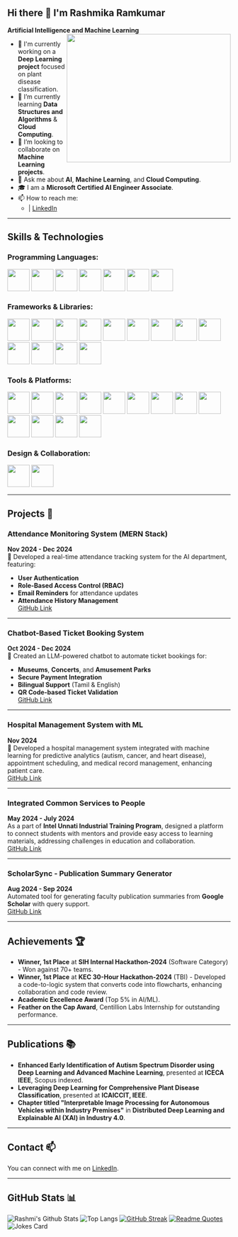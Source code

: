 ## Hi there 👋 I'm Rashmika Ramkumar

**Artificial Intelligence and Machine Learning**  
<img align="right" width="370" height="290" src="https://media.giphy.com/media/gDPxwdP6SKFnsWDJ2u/giphy.gif?cid=790b7611ow9im0gumx9rbs9l9cut3fyaxowrum01od7gztya&ep=v1_gifs_search&rid=giphy.gif&ct=g">

- 🔭 I'm currently working on a **Deep Learning project** focused on plant disease classification.
- 🌱 I’m currently learning **Data Structures and Algorithms** & **Cloud Computing**.
- 👯 I’m looking to collaborate on **Machine Learning projects**.
- 💬 Ask me about **AI**, **Machine Learning**, and **Cloud Computing**.
- 🎓 I am a **Microsoft Certified AI Engineer Associate**.
- 📫 How to reach me:  
  - | [LinkedIn](https://www.linkedin.com/in/rashmika-ramkumar-0b9572259)

---

## Skills & Technologies

### Programming Languages:
<div>
  <img height="50" width="50" src="https://img.icons8.com/color/48/000000/python.png" />
  <img height="50" width="50" src="https://img.icons8.com/color/48/000000/java-coffee-cup-logo.png" />
  <img height="50" width="50" src="https://img.icons8.com/color/48/000000/c-programming.png" />
  <img height="50" width="50" src="https://img.icons8.com/color/48/000000/javascript.png" />
  <img height="50" width="50" src="https://img.icons8.com/color/48/000000/html-5.png" />
  <img height="50" width="50" src="https://img.icons8.com/color/48/000000/css3.png" />
  <img height="50" width="50" src="https://img.icons8.com/color/48/000000/markdown.png" />
</div>

### Frameworks & Libraries:
<div>
  <img height="50" width="50" src="https://img.icons8.com/color/48/000000/react-native.png" />
  <img height="50" width="50" src="https://img.icons8.com/color/48/000000/nodejs.png" />
  <img height="50" width="50" src="https://img.icons8.com/color/48/000000/express.png" />
  <img height="50" width="50" src="https://img.icons8.com/color/48/000000/fastapi.png" />
  <img height="50" width="50" src="https://img.icons8.com/color/48/000000/flask.png" />
  <img height="50" width="50" src="https://img.icons8.com/color/48/000000/tensorflow.png" />
  <img height="50" width="50" src="https://img.icons8.com/color/48/000000/keras.png" />
  <img height="50" width="50" src="https://img.icons8.com/color/48/000000/pytorch.png" />
  <img height="50" width="50" src="https://img.icons8.com/color/48/000000/scikit-learn.png" />
  <img height="50" width="50" src="https://img.icons8.com/color/48/000000/matplotlib.png" />
  <img height="50" width="50" src="https://img.icons8.com/color/48/000000/numpy.png" />
  <img height="50" width="50" src="https://img.icons8.com/color/48/000000/pandas.png" />
  <img height="50" width="50" src="https://img.icons8.com/color/48/000000/scipy.png" />
</div>

### Tools & Platforms:
<div>
  <img height="50" width="50" src="https://img.shields.io/badge/Netlify-00C7B7?style=for-the-badge&logo=netlify&logoColor=white" />
  <img height="50" width="50" src="https://img.shields.io/badge/Vercel-000000?style=for-the-badge&logo=vercel&logoColor=white" />
  <img height="50" width="50" src="https://img.shields.io/badge/Render-000000?style=for-the-badge&logo=render&logoColor=white" />
  <img height="50" width="50" src="https://img.icons8.com/color/48/000000/mongodb.png" />
  <img height="50" width="50" src="https://img.icons8.com/color/48/000000/mysql.png" />
  <img height="50" width="50" src="https://img.icons8.com/color/48/000000/git.png" />
  <img height="50" width="50" src="https://img.icons8.com/color/48/000000/gitlab.png" />
  <img height="50" width="50" src="https://img.icons8.com/color/48/000000/circleci.png" />
  <img height="50" width="50" src="https://img.icons8.com/color/48/000000/postman.png" />
  <img height="50" width="50" src="https://img.icons8.com/color/48/000000/jwt.png" />
  <img height="50" width="50" src="https://img.icons8.com/color/48/000000/apache-kafka.png" />
  <img height="50" width="50" src="https://img.icons8.com/color/48/000000/apache-hadoop.png" />
  <img height="50" width="50" src="https://img.icons8.com/color/48/000000/power-bi.png" />
</div>

### Design & Collaboration:
<div>
  <img height="50" width="50" src="https://img.icons8.com/color/48/000000/canva.png" />
  <img height="50" width="50" src="https://img.icons8.com/color/48/000000/figma--v1.png" />
</div>

---

## Projects 🚀

### **Attendance Monitoring System (MERN Stack)**  
**Nov 2024 - Dec 2024**  
📝 Developed a real-time attendance tracking system for the AI department, featuring:  
- **User Authentication**  
- **Role-Based Access Control (RBAC)**  
- **Email Reminders** for attendance updates  
- **Attendance History Management**  
[GitHub Link](https://github.com/your-github-link)

---

### **Chatbot-Based Ticket Booking System**  
**Oct 2024 - Dec 2024**  
🤖 Created an LLM-powered chatbot to automate ticket bookings for:  
- **Museums**, **Concerts**, and **Amusement Parks**  
- **Secure Payment Integration**  
- **Bilingual Support** (Tamil & English)  
- **QR Code-based Ticket Validation**  
[GitHub Link](https://github.com/your-github-link)

---

### **Hospital Management System with ML**  
**Nov 2024**  
🏥 Developed a hospital management system integrated with machine learning for predictive analytics (autism, cancer, and heart disease), appointment scheduling, and medical record management, enhancing patient care.  
[GitHub Link](https://github.com/your-github-link)

---

### **Integrated Common Services to People**  
**May 2024 - July 2024**  
As a part of **Intel Unnati Industrial Training Program**, designed a platform to connect students with mentors and provide easy access to learning materials, addressing challenges in education and collaboration.  
[GitHub Link](https://github.com/your-github-link)

---

### **ScholarSync - Publication Summary Generator**  
**Aug 2024 - Sep 2024**  
Automated tool for generating faculty publication summaries from **Google Scholar** with query support.  
[GitHub Link](https://github.com/your-github-link)

---

## Achievements 🏆

- **Winner, 1st Place** at **SIH Internal Hackathon-2024** (Software Category) - Won against 70+ teams.
- **Winner, 1st Place** at **KEC 30-Hour Hackathon-2024** (TBI) - Developed a code-to-logic system that converts code into flowcharts, enhancing collaboration and code review.
- **Academic Excellence Award** (Top 5% in AI/ML).
- **Feather on the Cap Award**, Centillion Labs Internship for outstanding performance.

---

## Publications 📚

- **Enhanced Early Identification of Autism Spectrum Disorder using Deep Learning and Advanced Machine Learning**, presented at **ICECA IEEE**, Scopus indexed.
- **Leveraging Deep Learning for Comprehensive Plant Disease Classification**, presented at **ICAICCIT, IEEE**.
- **Chapter titled "Interpretable Image Processing for Autonomous Vehicles within Industry Premises"** in **Distributed Deep Learning and Explainable AI (XAI) in Industry 4.0**.

---

## Contact 📫

You can connect with me on [LinkedIn](https://www.linkedin.com/in/rashmika-ramkumar-0b9572259).

---

## GitHub Stats 📊

![Rashmi's Github Stats](https://github-readme-stats.vercel.app/api?username=RashmikaRamkumar&count_private=true&show_icons=true&include_all_commits=true)
![Top Langs](https://github-readme-stats.vercel.app/api/top-langs/?username=RashmikaRamkumar&hide=TeX&layout=compact)
[![GitHub Streak](https://streak-stats.demolab.com/?user=RashmikaRamkumar)](https://git.io/streak-stats)
[![Readme Quotes](https://quotes-github-readme.vercel.app/api?type=horizontal&theme=nord)](https://github.com/piyushsuthar/github-readme-quotes)
![Jokes Card](https://readme-jokes.vercel.app/api)
